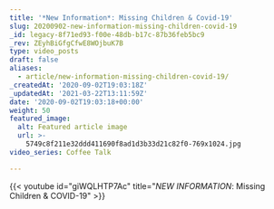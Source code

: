 ```yaml
---
title: '*New Information*: Missing Children & Covid-19'
slug: 20200902-new-information-missing-children-covid-19
_id: legacy-8f71ed93-f00e-48db-b17c-87b36feb5bc9
_rev: ZEyhBiGfgCfwE8WOjbuK7B
type: video_posts
draft: false
aliases:
  - article/new-information-missing-children-covid-19/
_createdAt: '2020-09-02T19:03:18Z'
_updatedAt: '2021-03-22T13:11:59Z'
date: '2020-09-02T19:03:18+00:00'
weight: 50
featured_image:
  alt: Featured article image
  url: >-
    5749c8f211e32ddd411690f8ad1d3b33d21c82f0-769x1024.jpg
video_series: Coffee Talk

---
```

{{< youtube id="giWQLHTP7Ac" title="*NEW INFORMATION*: Missing Children & COVID-19" >}}